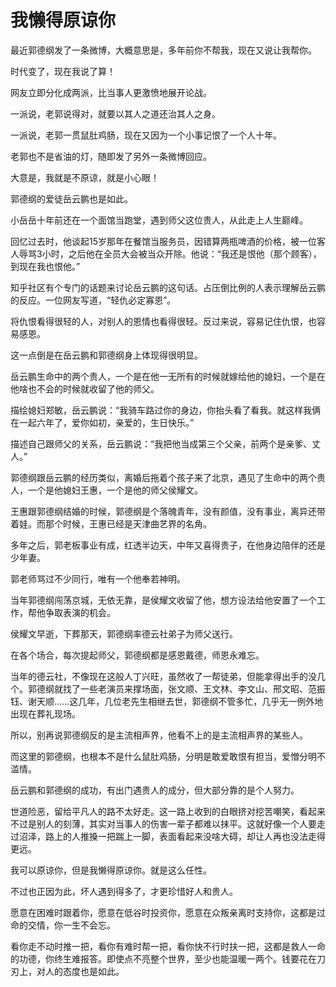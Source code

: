 # 我懒得原谅你

最近郭德纲发了一条微博，大概意思是，多年前你不帮我，现在又说让我帮你。 

时代变了，现在我说了算！ 

网友立即分化成两派，比当事人更激愤地展开论战。 

一派说，老郭说得对，就要以其人之道还治其人之身。 

一派说，老郭一贯鼠肚鸡肠，现在又因为一个小事记恨了一个人十年。 

老郭也不是省油的灯，随即发了另外一条微博回应。 

大意是，我就是不原谅，就是小心眼！ 

郭德纲的爱徒岳云鹏也是如此。 

小岳岳十年前还在一个面馆当跑堂，遇到师父这位贵人，从此走上人生巅峰。 

回忆过去时，他谈起15岁那年在餐馆当服务员，因错算两瓶啤酒的价格，被一位客人辱骂3小时，之后他在全员大会被当众开除。他说：“我还是恨他（那个顾客），到现在我也恨他。” 

知乎社区有个专门的话题来讨论岳云鹏的这句话。占压倒比例的人表示理解岳云鹏的反应。一位网友写道，“轻仇必定寡恩”。 

将仇恨看得很轻的人，对别人的恩情也看得很轻。反过来说，容易记住仇恨，也容易感恩。 

这一点倒是在岳云鹏和郭德纲身上体现得很明显。 

岳云鹏生命中的两个贵人，一个是在他一无所有的时候就嫁给他的媳妇，一个是在他啥也不会的时候就收留了他的师父。 

描绘媳妇郑敏，岳云鹏说：“我骑车路过你的身边，你抬头看了看我。就这样我俩在一起六年了，爱你如初，亲爱的，生日快乐。” 

描述自己跟师父的关系，岳云鹏说：“我把他当成第三个父亲，前两个是亲爹、丈人。” 

郭德纲跟岳云鹏的经历类似，离婚后拖着个孩子来了北京，遇见了生命中的两个贵人，一个是他媳妇王惠，一个是他的师父侯耀文。 

王惠跟郭德纲结婚的时候，郭德纲是个落魄青年，没有颜值，没有事业，离异还带着娃。而那个时候，王惠已经是天津曲艺界的名角。 

多年之后，郭老板事业有成，红透半边天，中年又喜得贵子，在他身边陪伴的还是少年妻。 

郭老师骂过不少同行，唯有一个他奉若神明。 

当年郭德纲闯荡京城，无依无靠，是侯耀文收留了他，想方设法给他安置了一个工作，帮他争取表演的机会。 

侯耀文早逝，下葬那天，郭德纲率德云社弟子为师父送行。 

在各个场合，每次提起师父，郭德纲都是感恩戴德，师恩永难忘。 

当年的德云社，不像现在这般人丁兴旺，虽然收了一帮徒弟，但能拿得出手的没几个。郭德纲就找了一些老演员来撑场面，张文顺、王文林、李文山、邢文昭、范振钰、谢天顺……这几年，几位老先生相继去世，郭德纲不管多忙，几乎无一例外地出现在葬礼现场。 

所以，别再说郭德纲反的是主流相声界，他看不上的是主流相声界的某些人。 

而这里的郭德纲，也根本不是什么鼠肚鸡肠，分明是敢爱敢恨有担当，爱憎分明不滥情。 

岳云鹏和郭德纲的成功，有出门遇贵人的成分，但大部分靠的是个人努力。 

世道险恶，留给平凡人的路不太好走。这一路上收到的白眼挤对挖苦嘲笑，看起来不过是别人的刻薄，其实对当事人的伤害一辈子都难以抹平。这就好像一个人要走过沼泽，路上的人推搡一把踹上一脚，表面看起来没啥大碍，却让人再也没法走得更远。 

我可以原谅你，但是我懒得原谅你。就是这么任性。 

不过也正因为此，坏人遇到得多了，才更珍惜好人和贵人。 

愿意在困难时跟着你，愿意在低谷时投资你，愿意在众叛亲离时支持你，这都是过命的交情，你一生不会忘。 

看你走不动时推一把，看你有难时帮一把，看你快不行时扶一把，这都是救人一命的功德，你终生难报答。即使点不亮整个世界，至少也能温暖一两个。钱要花在刀刃上，对人的态度也是如此。